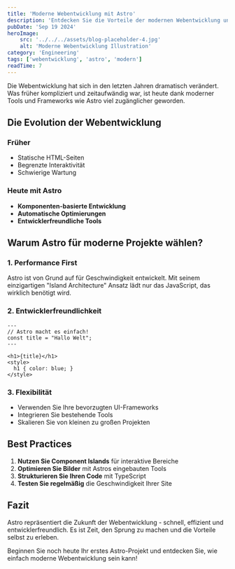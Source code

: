 ```yaml
---
title: 'Moderne Webentwicklung mit Astro'
description: 'Entdecken Sie die Vorteile der modernen Webentwicklung und wie Astro dabei hilft, bessere Websites zu erstellen.'
pubDate: 'Sep 19 2024'
heroImage:
    src: '../../../assets/blog-placeholder-4.jpg'
    alt: 'Moderne Webentwicklung Illustration'
category: 'Engineering'
tags: ['webentwicklung', 'astro', 'modern']
readTime: 7
---
```


Die Webentwicklung hat sich in den letzten Jahren dramatisch verändert. Was früher kompliziert und zeitaufwändig war, ist heute dank moderner Tools und Frameworks wie Astro viel zugänglicher geworden.

## Die Evolution der Webentwicklung

### Früher

- Statische HTML-Seiten
- Begrenzte Interaktivität
- Schwierige Wartung

### Heute mit Astro

- **Komponenten-basierte Entwicklung**
- **Automatische Optimierungen**
- **Entwicklerfreundliche Tools**

## Warum Astro für moderne Projekte wählen?

### 1. Performance First

Astro ist von Grund auf für Geschwindigkeit entwickelt. Mit seinem einzigartigen "Island Architecture" Ansatz lädt nur das JavaScript, das wirklich benötigt wird.

### 2. Entwicklerfreundlichkeit

```astro
---
// Astro macht es einfach!
const title = "Hallo Welt";
---

<h1>{title}</h1>
<style>
  h1 { color: blue; }
</style>
```

### 3. Flexibilität

- Verwenden Sie Ihre bevorzugten UI-Frameworks
- Integrieren Sie bestehende Tools
- Skalieren Sie von kleinen zu großen Projekten

## Best Practices

1. **Nutzen Sie Component Islands** für interaktive Bereiche
2. **Optimieren Sie Bilder** mit Astros eingebauten Tools
3. **Strukturieren Sie Ihren Code** mit TypeScript
4. **Testen Sie regelmäßig** die Geschwindigkeit Ihrer Site

## Fazit

Astro repräsentiert die Zukunft der Webentwicklung - schnell, effizient und entwicklerfreundlich. Es ist Zeit, den Sprung zu machen und die Vorteile selbst zu erleben.

Beginnen Sie noch heute Ihr erstes Astro-Projekt und entdecken Sie, wie einfach moderne Webentwicklung sein kann!
